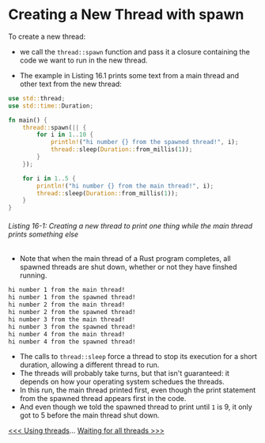 # Creating a New Thread with spawn

To create a new thread:

- we call the `thread::spawn` function and pass it a closure containing the code we want to run in the new thread.

- The example in Listing 16.1 prints some text from a main thread and other text from the new thread:

```rust
use std::thread;
use std::time::Duration;

fn main() {
    thread::spawn(|| {
        for i in 1..10 {
            println!("hi number {} from the spawned thread!", i);
            thread::sleep(Duration::from_millis(1));
        }
    });

    for i in 1..5 {
        println!("hi number {} from the main thread!", i);
        thread::sleep(Duration::from_millis(1));
    }
}
```

###### Listing 16-1: Creating a new thread to print one thing while the main thread prints something else

- Note that when the main thread of a Rust program completes, all spawned threads are shut down, whether or not they have finshed running.

```bash
hi number 1 from the main thread!
hi number 1 from the spawned thread!
hi number 2 from the main thread!
hi number 2 from the spawned thread!
hi number 3 from the main thread!
hi number 3 from the spawned thread!
hi number 4 from the main thread!
hi number 4 from the spawned thread!
```


- The calls to `thread::sleep` force a thread to stop its execution for a short duration, allowing a different thread to run.
- The threads will probably take turns, but that isn't guaranteed: it depends on how your operating system schedues the threads.
- In this run, the main thread printed first, even though the print statement from the spawned thread appears first in the code.
- And even though we told the spawned thread to print until `1` is 9, it only got to 5 before the main thread shut down.

[<<< Using threads](101-using-threads.md)... [Waiting for all threads >>> ](103-waiting-for-all-threads.md)
